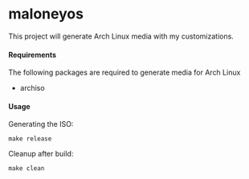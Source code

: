# maloneyos

This project will generate Arch Linux media with my customizations.

#### Requirements

The following packages are required to generate media for Arch Linux

* archiso

#### Usage

Generating the ISO:

```
make release
```

Cleanup after build:

```
make clean
```
